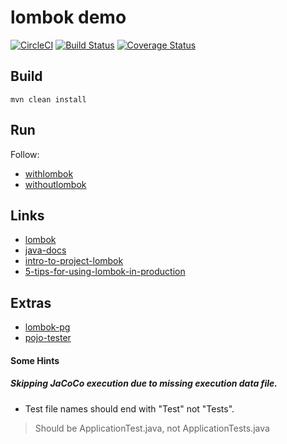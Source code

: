 # lombok demo

[![CircleCI](https://circleci.com/gh/rslvn/lombok.svg?style=svg)](https://circleci.com/gh/rslvn/lombok)
[![Build Status](https://travis-ci.org/rslvn/lombok.svg?branch=master)](https://travis-ci.org/rslvn/lombok)
[![Coverage Status](https://coveralls.io/repos/github/rslvn/lombok/badge.svg?branch=master)](https://coveralls.io/github/rslvn/lombok?branch=master)

## Build
```
mvn clean install
```

## Run

Follow:
- [withlombok](withlombok/README.md)
- [withoutlombok](withlombok/README.md)

## Links
- [lombok](https://projectlombok.org/)
- [java-docs](https://projectlombok.org/api/allclasses-noframe.html)
- [intro-to-project-lombok](https://www.baeldung.com/intro-to-project-lombok)
- [5-tips-for-using-lombok-in-production](https://dzone.com/articles/5-tips-for-using-lombok-in-production)

## Extras
- [lombok-pg](https://github.com/peichhorn/lombok-pg)
- [pojo-tester](https://www.pojo.pl/)


#### Some Hints

##### Skipping JaCoCo execution due to missing execution data file.
- Test file names should end with "Test" not "Tests". 
> Should be ApplicationTest.java, not ApplicationTests.java